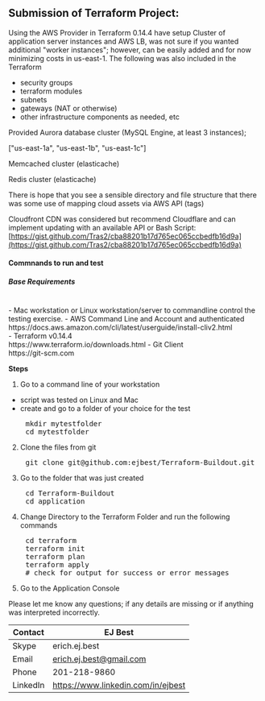 ## Submission of Terraform Project:


Using the AWS Provider in Terraform 0.14.4 have setup Cluster of application server instances and AWS LB, was not sure if you wanted additional &quot;worker instances&quot;; however, can be easily added and for now minimizing costs in us-east-1. The following was also included in the Terraform

- security groups
- terraform modules
- subnets
- gateways (NAT or otherwise)
- other infrastructure components as needed, etc

Provided Aurora database cluster (MySQL Engine, at least 3 instances);

[&quot;us-east-1a&quot;, &quot;us-east-1b&quot;, &quot;us-east-1c&quot;]

Memcached cluster (elasticache)

Redis cluster (elasticache)

There is hope that you see a sensible directory and file structure that there was some use of mapping cloud assets via AWS API (tags)

Cloudfront CDN was considered but recommend Cloudflare and can implement updating with an available API or Bash Script:
[https://gist.github.com/Tras2/cba88201b17d765ec065ccbedfb16d9a](https://gist.github.com/Tras2/cba88201b17d765ec065ccbedfb16d9a)

#### Commnands to run and test

##### Base Requirements
 <br>
-  Mac workstation or Linux workstation/server to commandline control the testing exercise.
-  AWS Command Line and Account and authenticated<br>
    https://docs.aws.amazon.com/cli/latest/userguide/install-cliv2.html<br>
-  Terraform v0.14.4<br>
    https://www.terraform.io/downloads.html
-  Git Client<br>
    https://git-scm.com

**Steps** 
1. Go to a command line of your workstation
- script was tested on Linux and Mac
- create and go to a folder of your choice for the test
<pre>
    mkdir mytestfolder
    cd mytestfolder
</pre>
2. Clone the files from git
<pre>
    git clone git@github.com:ejbest/Terraform-Buildout.git
</pre>
3. Go to the folder that was just created
<pre>
    cd Terraform-Buildout
    cd application
</pre>
4. Change Directory to the Terraform Folder and run the following commands
<pre>
    cd terraform
    terraform init
    terraform plan
    terraform apply
    # check for output for success or error messages
</pre>
5. Go to the Application Console

Please let me know any questions; if any details are missing or if anything was interpreted incorrectly.

| Contact  | EJ Best
| ------------ | -------------------------------------
| Skype | erich.ej.best
| Email | erich.ej.best@gmail.com
| Phone | 201-218-9860
| LinkedIn | https://www.linkedin.com/in/ejbest
